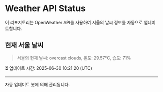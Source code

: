 
# Weather API Status

이 리포지토리는 OpenWeather API를 사용하여 서울의 날씨 정보를 자동으로 업데이트합니다.

## 현재 서울 날씨
> 서울의 현재 날씨: overcast clouds, 온도: 29.57°C, 습도: 71%

⏳ 업데이트 시간: 2025-06-30 10:21:20 (UTC)

---
자동 업데이트 봇에 의해 관리됩니다.
